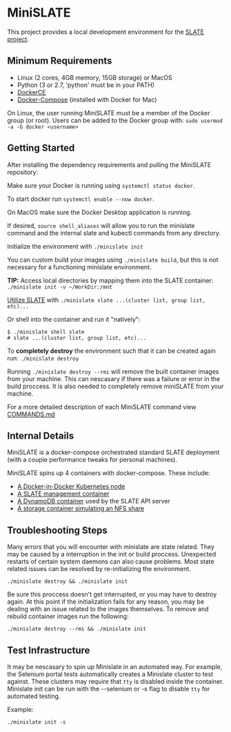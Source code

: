 # MiniSLATE
This project provides a local development environment for the [SLATE project](http://slateci.io/).

## Minimum Requirements
- Linux (2 cores, 4GB memory, 15GB storage) or MacOS
- Python (3 or 2.7, 'python' must be in your PATH)
- [DockerCE](https://docs.docker.com/install/#supported-platforms)
- [Docker-Compose](https://github.com/docker/compose/releases) (installed with Docker for Mac)

On Linux, the user running MiniSLATE must be a member of the Docker group (or root).
Users can be added to the Docker group with: `sudo usermod -a -G docker <username>`

## Getting Started
After installing the dependency requirements and pulling the MiniSLATE repository:

Make sure your Docker is running using `systemctl status docker`.

To start docker run `systemctl enable --now docker`.

On MacOS make sure the Docker Desktop application is running.

If desired, `source shell_aliases` will allow you to run the minislate command and the internal slate and kubectl commands from any directory.

Initialize the environment with `./minislate init`

You can custom build your images using `./minislate build`, but this is not necessary for a functioning minislate environment.

__TIP:__ Access local directories by mapping them into the SLATE container: `./minislate init -v ~/WorkDir:/mnt`

[Utilize SLATE](https://slateci.io/docs/tools/index.html) with `./minislate slate ...(cluster list, group list, etc)...`

Or shell into the container and run it "natively":
```
$ ./minislate shell slate
# slate ...(cluster list, group list, etc)...
```

To **completely destroy** the environment such that it can be created again run: `./minislate destroy`

Running `./minislate destroy --rmi` will remove the built container images from your machine. This can nescasary if there was a failure or error in the build proccess. It is also needed to completely remove miniSLATE from your machine.

For a more detailed description of each MiniSLATE command view [COMMANDS.md](https://github.com/slateci/minislate/blob/master/COMMANDS.md) 

## Internal Details
MiniSLATE is a docker-compose orchestrated standard SLATE deployment (with a couple performance tweaks for personal machines).

MiniSLATE spins up 4 containers with docker-compose. These include:
- [A Docker-in-Docker Kubernetes node](https://github.com/slateci/minislate/blob/master/kube/Dockerfile)
- [A SLATE management container](https://github.com/slateci/minislate/blob/master/slate/Dockerfile)
- [A DynamoDB container](https://hub.docker.com/r/dwmkerr/dynamodb) used by the SLATE API server
- [A storage container simulating an NFS share](https://hub.docker.com/r/itsthenetwork/nfs-server-alpine)

## Troubleshooting Steps
Many errors that you will encounter with minislate are state related. They may be caused by a interruption in the init or build proccess. Unexpected restarts of certain system daemons can also cause problems. Most state related issues can be resolved by re-initializing the environment. 

`./minislate destroy && ./minislate init`

Be sure this proccess doesn't get interrupted, or you may have to destroy again. At this point if the initialization fails for any reason, you may be dealing with an issue related to the images themselves. To remove and rebuild container images run the following:

`./minislate destroy --rmi && ./minislate init`

## Test Infrastructure
It may be nescasary to spin up Minislate in an automated way. For example, the Selenium portal tests automatically creates a Minislate cluster to test against. These clusters may require that `tty` is disabled inside the container. Minislate init can be run with the --selenium or -s flag to disable `tty` for automated testing.

Example:

`./minislate init -s`

